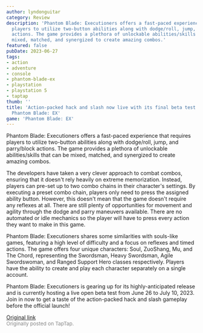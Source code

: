 ```yaml
---
author: lyndonguitar
category: Review
description: 'Phantom Blade: Executioners offers a fast-paced experience that requires
  players to utilize two-button abilities along with dodge/roll, jump, and parry/block
  actions. The game provides a plethora of unlockable abilities/skills that can be
  mixed, matched, and synergized to create amazing combos.'
featured: false
pubDate: 2023-06-27
tags:
- action
- adventure
- console
- phantom-blade-ex
- playstation
- playstation 5
- taptap
thumb: ''
title: 'Action-packed hack and slash now live with its final beta test!| Beta Impressions:
  Phantom Blade: EX'
game: 'Phantom Blade: EX'
---
```

Phantom Blade: Executioners offers a fast-paced experience that requires players to utilize two-button abilities along with dodge/roll, jump, and parry/block actions. The game provides a plethora of unlockable abilities/skills that can be mixed, matched, and synergized to create amazing combos.

The developers have taken a very clever approach to combat combos, ensuring that it doesn't rely heavily on extreme memorization. Instead, players can pre-set up to two combo chains in their character's settings. By executing a preset combo chain, players only need to press the assigned ability button. However, this doesn't mean that the game doesn't require any reflexes at all. There are still plenty of opportunities for movement and agility through the dodge and parry maneuvers available. There are no automated or idle mechanics so the player will have to press every action they want to make in this game.

Phantom Blade: Executioners shares some similarities with souls-like games, featuring a high level of difficulty and a focus on reflexes and timed actions. The game offers four unique characters: Soul, ZuoShang, Mu, and The Chord, representing the Swordsman, Heavy Swordsman, Agile Swordswoman, and Ranged Support Hero classes respectively. Players have the ability to create and play each character separately on a single account.

Phantom Blade: Executioners is gearing up for its highly-anticipated release and is currently hosting a live open beta test from June 26 to July 10, 2023. Join in now to get a taste of the action-packed hack and slash gameplay before the official launch!

[Original link](https://www.taptap.io/post/5913818)<br><span style="font-size: 0.95em; color: #888;">Originally posted on TapTap.</span>